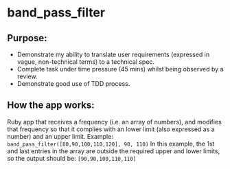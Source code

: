# band_pass_filter

## Purpose: 
- Demonstrate my ability to translate user requirements (expressed in vague, non-technical terms) to a technical spec. 
- Complete task under time pressure (45 mins) whilst being observed by a review. 
- Demonstrate good use of TDD process.

## How the app works:
Ruby app that receives a frequency (i.e. an array of numbers), and modifies that frequency so that it complies with an lower limit (also expressed as a number) and an upper limit.
Example: 
`band_pass_filter([80,90,100,110,120], 90, 110)`
In this example, the 1st and last entries in the array are outside the required upper and lower limits, so the output should be:
`[90,90,100,110,110]`
